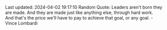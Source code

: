 Last updated: 2024-04-02 19:17:10
Random Quote: Leaders aren't born they are made. And they are made just like anything else, through hard work. And that's the price we'll have to pay to achieve that goal, or any goal. - Vince Lombardi